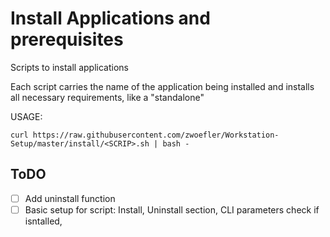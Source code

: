# Install Applications and prerequisites
Scripts to install applications

Each script carries the name of the application being installed and installs all necessary requirements, like a "standalone"

USAGE:
```SHELL
curl https://raw.githubusercontent.com/zwoefler/Workstation-Setup/master/install/<SCRIP>.sh | bash -
```


## ToDO
- [ ] Add uninstall function
- [ ] Basic setup for script: Install, Uninstall section, CLI parameters check if isntalled, 
